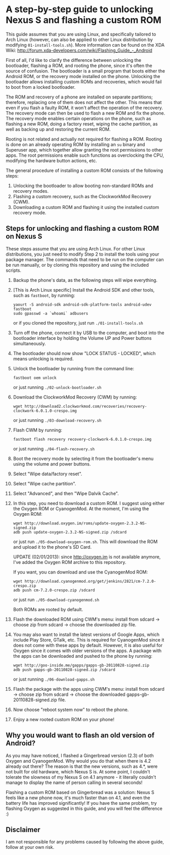 # A step-by-step guide to unlocking Nexus S and flashing a custom ROM

This guide assumes that you are using Linux, and specifically tailored to Arch Linux (however, can
also be applied to other Linux distribution by modifying `01-install-tools.sh`). More information
can be found on the XDA Wiki: http://forum.xda-developers.com/wiki/Flashing_Guide_-_Android

First of all, I'd like to clarify the difference between unlocking the bootloader, flashing a ROM,
and rooting the phone, since it's often the source of confusion. The bootloader is a small program
that boots either the Android ROM, or the recovery mode installed on the phone. Unlocking the
bootloader allows installing custom ROMs and recoveries, which would fail to boot from a locked
bootloader.

The ROM and recovery of a phone are installed on separate partitions; therefore, replacing one of
them does not affect the other. This means that even if you flash a faulty ROM, it won't affect the
operation of the recovery. The recovery mode can then be used to flash a new ROM and fix the phone.
The recovery mode enables certain operations on the phone, such as flashing a new ROM, doing a
factory reset, wiping the cache partition, as well as backing up and restoring the current ROM.

Rooting is not related and actually not required for flashing a ROM. Rooting is done on an already
operating ROM by installing an `su` binary and Superuser app, which together allow granting the root
permissions to other apps. The root permissions enable such functions as overclocking the CPU,
modifying the hardware button actions, etc.

The general procedure of installing a custom ROM consists of the following steps:

1. Unlocking the bootloader to allow booting non-standard ROMs and recovery modes.
2. Flashing a custom recovery, such as the ClockworkMod Recovery (CWM).
3. Downloading a custom ROM and flashing it using the installed custom recovery mode.


## Steps for unlocking and flashing a custom ROM on Nexus S

These steps assume that you are using Arch Linux. For other Linux distributions, you just need to
modify Step 2 to install the tools using your package manager. The commands that need to be run on
the computer can be run manually, or by cloning this repository and using the included scripts.

1. Backup the phone's data, as the following steps will wipe everything.
2. [This is Arch Linux specific] Install the Android SDK and other tools, such as `fastboot`, by
   running:

    ```Shell
    yaourt -S android-sdk android-sdk-platform-tools android-udev fastboot
    sudo gpasswd -a `whoami` adbusers
    ```

    or if you cloned the repository, just run `./01-install-tools.sh`

3. Turn off the phone, connect it by USB to the computer, and boot into the bootloader interface by
   holding the Volume UP and Power buttons simultaneously.
4. The bootloader should now show "LOCK STATUS - LOCKED", which means unlocking is required.
5. Unlock the bootloader by running from the command line:

    ```Shell
    fastboot oem unlock
    ```

    or just running `./02-unlock-bootloader.sh`

6. Download the ClockworkMod Recovery (CWM) by running:

    ```Shell
    wget http://download2.clockworkmod.com/recoveries/recovery-clockwork-6.0.1.0-crespo.img
    ```

    or just running `./03-download-recovery.sh`

7. Flash CWM by running:

    ```Shell
    fastboot flash recovery recovery-clockwork-6.0.1.0-crespo.img
    ```

    or just running `./04-flash-recovery.sh`

8. Boot the recovery mode by selecting it from the bootloader's menu using the volume and power
   buttons.
9. Select "Wipe data/factory reset".
10. Select "Wipe cache partition".
11. Select "Advanced", and then "Wipe Dalvik Cache".
12. In this step, you need to download a custom ROM. I suggest using either the Oxygen ROM or
    CyanogenMod. At the moment, I'm using the Oxygen ROM:

    ```Shell
    wget http://download.oxygen.im/roms/update-oxygen-2.3.2-NS-signed.zip
    adb push update-oxygen-2.3.2-NS-signed.zip /sdcard
    ```

    or just run `./05-download-oxygen-rom.sh`. This will download the ROM and upload it to the
    phone's SD Card.

	UPDATE (02/01/2013): since http://oxygen.im is not available anymore, I've added the Oxygen ROM
	archive to this repository.

	If you want, you can download and use the CyanogenMod ROM:

    ```Shell
    wget http://download.cyanogenmod.org/get/jenkins/2821/cm-7.2.0-crespo.zip
    adb push cm-7.2.0-crespo.zip /sdcard
    ```

    or just run `./05-download-cyanogenmod.sh`

	Both ROMs are rooted by default.

13. Flash the downloaded ROM using CWM's menu: install from sdcard -> choose zip from sdcard ->
    choose the downloaded zip file.
14. You may also want to install the latest versions of Google Apps, which include Play Store,
    GTalk, etc. This is required for CyanogenMod since it does not come with these apps by default.
    However, it is also useful for Oxygen since it comes with older versions of the apps. A package
    with the apps can be downloaded and pushed to the phone by running:

    ```Shell
    wget http://goo-inside.me/gapps/gapps-gb-20110828-signed.zip
    adb push gapps-gb-20110828-signed.zip /sdcard
    ```

    or just running `./06-download-gapps.sh`

15. Flash the package with the apps using CWM's menu: install from sdcard -> choose zip from sdcard
    -> choose the downloaded gapps-gb-20110828-signed.zip file.
16. Now choose "reboot system now" to reboot the phone.
17. Enjoy a new rooted custom ROM on your phone!


## Why you would want to flash an old version of Android?

As you may have noticed, I flashed a Gingerbread version (2.3) of both Oxygen and CyanogenMod. Why
would you do that when there is 4.2 already out there? The reason is that the new versions, such as
4.*, were not built for old hardware, which Nexus S is. At some point, I couldn't tolerate the
slowness of my Nexus S on 4.1 anymore - it literally couldn't manage to display the name of person
calling in several seconds!

Flashing a custom ROM based on Gingerbread was a solution: Nexus S feels like a new phone now, it's
much faster than on 4.1, and even the battery life has improved significantly! If you have the same
problem, try flashing Oxygen as suggested in this guide, and you will feel the difference :)


## Disclaimer

I am not responsible for any problems caused by following the above guide, follow at your own risk.
